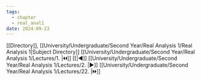```yaml
---
tags:
  - chapter
  - real_anal1
date: 2024-09-23
---
```

[[Directory]], [[University/Undergraduate/Second Year/Real Analysis 1/Real Analysis 1|Subject Directory]]
[[University/Undergraduate/Second Year/Real Analysis 1/Lectures/1. |🞀🞀]] [[|◀]] [[University/Undergraduate/Second Year/Real Analysis 1/Lectures/2. |▶]] [[University/Undergraduate/Second Year/Real Analysis 1/Lectures/22. |🞂🞂]]
# 
## 
### 